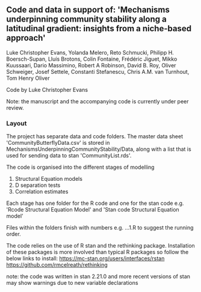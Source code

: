 ## Code and data in support of: 'Mechanisms underpinning community stability along a latitudinal gradient: insights from a niche-based approach'

Luke Christopher Evans, Yolanda Melero, Reto Schmucki, Philipp H. Boersch-Supan, Lluís Brotons, Colin Fontaine, Frédéric Jiguet, Mikko Kuussaari, Dario Massimino, Robert A Robinson, David B. Roy, Oliver Schweiger, Josef Settele, Constanti Stefanescu, Chris A.M. van Turnhout, Tom Henry Oliver

Code by Luke Christopher Evans

Note: the manuscript and the accompanying code is currently under peer review.

### Layout
The project has separate data and code folders. The master data sheet 'CommunityButterflyData.csv' is stored in MechanismsUnderpinningCommunityStability/Data, along with a list that is used for sending data to stan 'CommunityList.rds'.

The code is organised into the different stages of modelling
1) Structural Equation models
2) D separation tests
3) Correlation estimates

Each stage has one folder for the R code and one for the stan code e.g. 'Rcode Structural Equation Model' and 'Stan code Structural Equation model'

Files within the folders finish with numbers e.g. ...1.R to suggest the running order.

The code relies on the use of R stan and the rethinking package. Installation of these packages is more involved than typical R packages so follow the below links to install:
https://mc-stan.org/users/interfaces/rstan
https://github.com/rmcelreath/rethinking

note: the code was written in stan 2.21.0 and more recent versions of stan may show warnings due
to new variable declarations 